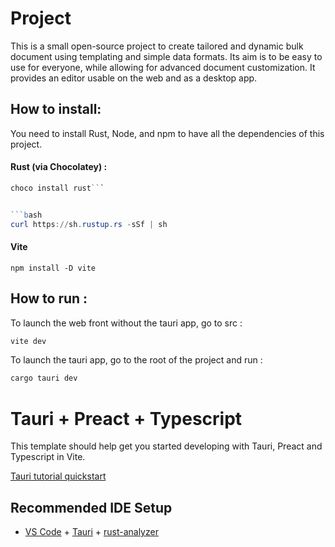 # Project 

This is a small open-source project to create tailored and dynamic bulk document using templating and simple data formats. Its aim is to be easy to use for everyone, while allowing for advanced document customization.
It provides an editor usable on the web and as a desktop app. 


## How to install: 

You need to install Rust, Node, and npm to have all the dependencies of this project. 

#### Rust (via Chocolatey) : 

```powershell
choco install rust```


```bash
curl https://sh.rustup.rs -sSf | sh
```

#### Vite

```
npm install -D vite
```


## How to run : 

To launch the web front without the tauri app, go to src : 
```bash
vite dev
```

To launch the tauri app, go to the root of the project and run : 

```bash 
cargo tauri dev
```

# Tauri + Preact + Typescript

This template should help get you started developing with Tauri, Preact and Typescript in Vite.

[Tauri tutorial quickstart](https://v1.tauri.app/v1/guides/getting-started/setup/html-css-js)

## Recommended IDE Setup

- [VS Code](https://code.visualstudio.com/) + [Tauri](https://marketplace.visualstudio.com/items?itemName=tauri-apps.tauri-vscode) + [rust-analyzer](https://marketplace.visualstudio.com/items?itemName=rust-lang.rust-analyzer)
